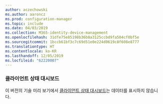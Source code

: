 ```yaml
---
author: aczechowski
ms.author: aaroncz
ms.prod: configuration-manager
ms.topic: include
ms.date: 04/03/2019
ms.collection: M365-identity-device-management
ms.openlocfilehash: 31dfe75e85198b36b8a3125ccbd9fa504cf0bf5e
ms.sourcegitcommit: 1bccb61bf3c7c69d51e0e224d0619c8f608e8777
ms.translationtype: HT
ms.contentlocale: ko-KR
ms.lasthandoff: 12/05/2019
ms.locfileid: "62220007"
---
```

### <a name="ki_health"></a> 클라이언트 상태 대시보드

이 버전의 기술 미리 보기에서 [클라이언트 상태 대시보드](/sccm/core/get-started/2019/technical-preview-1901#bkmk_health)는 데이터를 표시하지 않습니다.